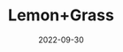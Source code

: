 ---
title: 'Lemon+Grass'
date: '2022-09-30' 
metatag: '' 
inventory: '0' 
draft: false 
# meta description 
shortDescripton: ''
description: 'Herb'
longdescription: ''
featured: True
# product Price
price: '150.0'
# Product Short Description
productID: 'F56AC059-1229-ED11-9968-005056B3A416'
type: 'products'
category: 'Herb' 
thumnailproduct: 'https://eraconnect.blob.core.windows.net/product-images/aminsaddiquidawakhana/F56AC059-1229-ED11-9968-005056B3A416.webp' 
images:
  - image: 'https://eraconnect.blob.core.windows.net/product-images/aminsaddiquidawakhana/F56AC059-1229-ED11-9968-005056B3A416.webp'  
Variants:
---